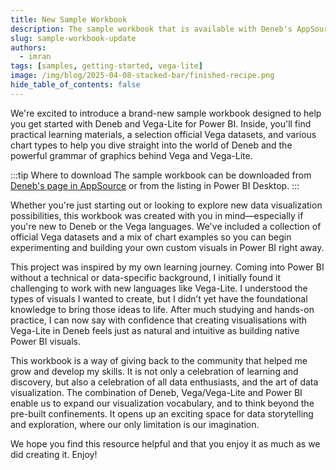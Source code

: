 ```yaml
---
title: New Sample Workbook
description: The sample workbook that is available with Deneb's AppSource listing has received a huge update, to additionally focus on learning Vega-Lite concepts.
slug: sample-workbook-update
authors:
  - imran
tags: [samples, getting-started, vega-lite]
image: /img/blog/2025-04-08-stacked-bar/finished-recipe.png
hide_table_of_contents: false
---
```


We're excited to introduce a brand-new sample workbook designed to help you get started with Deneb and Vega-Lite for Power BI. Inside, you'll find practical learning materials, a selection official Vega datasets, and various chart types to help you dive straight into the world of Deneb and the powerful grammar of graphics behind Vega and Vega-Lite.

<!-- truncate -->

:::tip Where to download
The sample workbook can be downloaded from [Deneb's page in AppSource](https://appsource.microsoft.com/en-us/product/power-bi-visuals/coacervolimited1596856650797.deneb) or from the listing in Power BI Desktop.
:::

Whether you're just starting out or looking to explore new data visualization possibilities, this workbook was created with you in mind—especially if you're new to Deneb or the Vega languages. We've included a collection of official Vega datasets and a mix of chart examples so you can begin experimenting and building your own custom visuals in Power BI right away.

This project was inspired by my own learning journey. Coming into Power BI without a technical or data-specific background, I initially found it challenging to work with new languages like Vega-Lite. I understood the types of visuals I wanted to create, but I didn’t yet have the foundational knowledge to bring those ideas to life. After much studying and hands-on practice, I can now say with confidence that creating visualisations with Vega-Lite in Deneb feels just as natural and intuitive as building native Power BI visuals.

This workbook is a way of giving back to the community that helped me grow and develop my skills. It is not only a celebration of learning and discovery, but also a celebration of all data enthusiasts, and the art of data visualization. The combination of Deneb, Vega/Vega-Lite and Power BI enable us to expand our visualization vocabulary, and to think beyond the pre-built confinements. It opens up an exciting space for data storytelling and exploration, where our only limitation is our imagination.

We hope you find this resource helpful and that you enjoy it as much as we did creating it. Enjoy!
